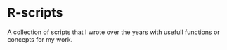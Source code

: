 # R-scripts
A collection of scripts that I wrote over the years with usefull functions or concepts for my work.

